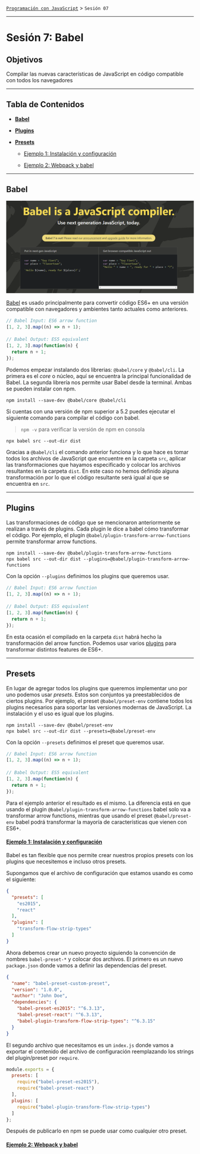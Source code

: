 [`Programación con JavaScript`](../Readme.md) > `Sesión 07`

---

# Sesión 7: Babel

## Objetivos

Compilar las nuevas características de JavaScript en código compatible con todos los navegadores

---

## Tabla de Contenidos

- **[Babel](#babel)**

- **[Plugins](#plugins)**

- **[Presets](#presets)**

    - [Ejemplo 1: Instalación y configuración](./Ejemplo-01/Readme.md)
    
    - [Ejemplo 2: Webpack y babel](./Ejemplo-02/Readme.md)
    
---

## Babel

![Babel](./assets/babel.png)

[Babel](https://babeljs.io/) es usado principalmente para convertir código ES6+ en una versión compatible con 
navegadores y ambientes tanto actuales como anteriores.

```javascript
// Babel Input: ES6 arrow function
[1, 2, 3].map((n) => n + 1);

// Babel Output: ES5 equivalent
[1, 2, 3].map(function(n) {
  return n + 1;
});
```

Podemos empezar instalando dos librerias: `@babel/core` y `@babel/cli`. La primera es el _core_ o núcleo, aquí se
encuentra la principal funcionalidad de Babel. La segunda librería nos permite usar Babel desde la terminal. Ambas se
pueden instalar con npm.

```
npm install --save-dev @babel/core @babel/cli
```

Si cuentas con una versión de npm superior a 5.2 puedes ejecutar el siguiente comando para compilar el código con babel.

> `npm -v` para verificar la versión de npm en consola

```
npx babel src --out-dir dist
```

Gracias a `@babel/cli` el comando anterior funciona y lo que hace es tomar todos los archivos de JavaScript que encuentre
en la carpeta `src`, aplicar las transformaciones que hayamos especificado y colocar los archivos resultantes en la
carpeta `dist`. En este caso no hemos definido alguna transformación por lo que el código resultante será igual al que
se encuentra en `src`.

---

## Plugins

Las transformaciones de código que se mencionaron anteriormente se realizan a través de plugins. Cada plugin le dice a 
babel cómo transformar el código. Por ejemplo, el plugin `@babel/plugin-transform-arrow-functions` permite transformar
arrow functions.

```
npm install --save-dev @babel/plugin-transform-arrow-functions
npx babel src --out-dir dist --plugins=@babel/plugin-transform-arrow-functions
```

Con la opción `--plugins` definimos los plugins que queremos usar.

```javascript
// Babel Input: ES6 arrow function
[1, 2, 3].map((n) => n + 1);

// Babel Output: ES5 equivalent
[1, 2, 3].map(function(n) {
  return n + 1;
});
```

En esta ocasión el compilado en la carpeta `dist` habrá hecho la transformación del arrow function. Podemos usar
varios [plugins](https://babeljs.io/docs/en/plugins) para transformar distintos features de ES6+.

---

## Presets

En lugar de agregar todos los plugins que queremos implementar uno por uno podemos usar _presets_. Estos son conjuntos
ya preestablecidos de ciertos plugins. Por ejemplo, el preset `@babel/preset-env` contiene todos los plugins necesarios
para soportar las versiones modernas de JavaScript. La instalación y el uso es igual que los plugins.

```
npm install --save-dev @babel/preset-env
npx babel src --out-dir dist --presets=@babel/preset-env
```

Con la opción `--presets` definimos el preset que queremos usar.

```javascript
// Babel Input: ES6 arrow function
[1, 2, 3].map((n) => n + 1);

// Babel Output: ES5 equivalent
[1, 2, 3].map(function(n) {
  return n + 1;
});
```

Para el ejemplo anterior el resultado es el mismo. La diferencia está en que usando el plugin 
`@babel/plugin-transform-arrow-functions` babel solo va a transformar arrow functions, mientras que usando el preset
`@babel/preset-env` babel podrá transformar la mayoría de características que vienen con ES6+.

#### [Ejemplo 1: Instalación y configuración](./Ejemplo-01/Readme.md)

Babel es tan flexible que nos permite crear nuestros propios presets con los plugins que necesitemos e incluso otros 
presets.

Supongamos que el archivo de configuración que estamos usando es como el siguiente:

```json
{
  "presets": [
    "es2015",
    "react"
  ],
  "plugins": [
    "transform-flow-strip-types"
  ]
}
```

Ahora debemos crear un nuevo proyecto siguiendo la convención de nombres `babel-preset-*` y colocar dos archivos. El
primero es un nuevo `package.json` donde vamos a definir las dependencias del preset.

```json
{
  "name": "babel-preset-custom-preset",
  "version": "1.0.0",
  "author": "John Doe",
  "dependencies": {
    "babel-preset-es2015": "^6.3.13",
    "babel-preset-react": "^6.3.13",
    "babel-plugin-transform-flow-strip-types": "^6.3.15"
  }
}
```

El segundo archivo que necesitamos es un `index.js` donde vamos a exportar el contenido del archivo de configuración
reemplazando los strings del plugin/preset por `require`.

```javascript
module.exports = {
  presets: [
    require("babel-preset-es2015"),
    require("babel-preset-react")
  ],
  plugins: [
    require("babel-plugin-transform-flow-strip-types")
  ]
};
```

Después de publicarlo en npm se puede usar como cualquier otro preset.

#### [Ejemplo 2: Webpack y babel](./Ejemplo-02/Readme.md)
